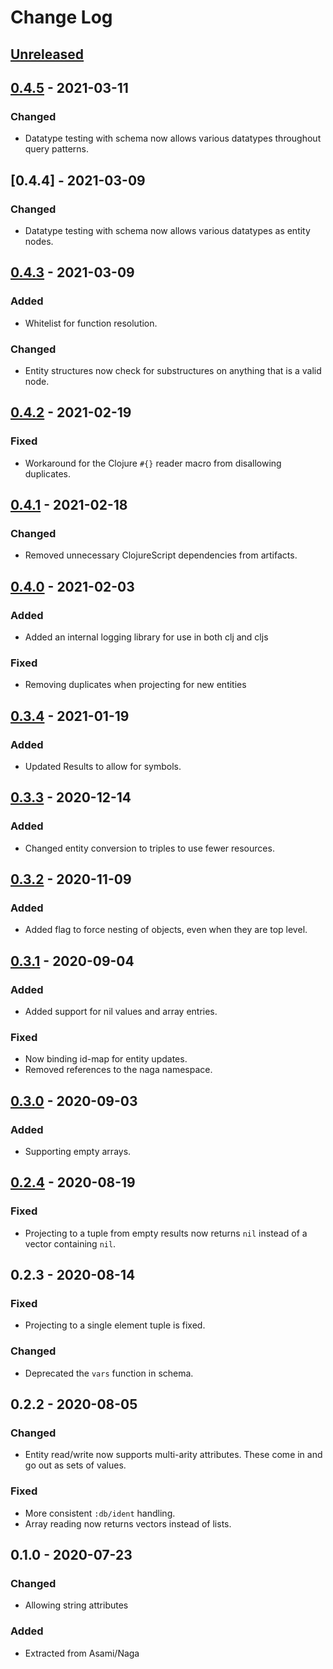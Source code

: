 # Change Log

## [Unreleased]

## [0.4.5] - 2021-03-11
### Changed
- Datatype testing with schema now allows various datatypes throughout query patterns.

## [0.4.4] - 2021-03-09
### Changed
- Datatype testing with schema now allows various datatypes as entity nodes.

## [0.4.3] - 2021-03-09
### Added
- Whitelist for function resolution.

### Changed
- Entity structures now check for substructures on anything that is a valid node.

## [0.4.2] - 2021-02-19
### Fixed
- Workaround for the Clojure `#{}` reader macro from disallowing duplicates.

## [0.4.1] - 2021-02-18
### Changed
- Removed unnecessary ClojureScript dependencies from artifacts.

## [0.4.0] - 2021-02-03
### Added
- Added an internal logging library for use in both clj and cljs

### Fixed
- Removing duplicates when projecting for new entities


## [0.3.4] - 2021-01-19
### Added
- Updated Results to allow for symbols.

## [0.3.3] - 2020-12-14
### Added
- Changed entity conversion to triples to use fewer resources.


## [0.3.2] - 2020-11-09
### Added
- Added flag to force nesting of objects, even when they are top level.


## [0.3.1] - 2020-09-04
### Added
- Added support for nil values and array entries.

### Fixed
- Now binding id-map for entity updates.
- Removed references to the naga namespace.


## [0.3.0] - 2020-09-03
### Added
- Supporting empty arrays.


## [0.2.4] - 2020-08-19
### Fixed
- Projecting to a tuple from empty results now returns `nil` instead of a vector containing `nil`.


## 0.2.3 - 2020-08-14
### Fixed
- Projecting to a single element tuple is fixed.

### Changed
- Deprecated the `vars` function in schema.

## 0.2.2 - 2020-08-05
### Changed
- Entity read/write now supports multi-arity attributes. These come in and go out as sets of values.

### Fixed
- More consistent `:db/ident` handling.
- Array reading now returns vectors instead of lists.

## 0.1.0 - 2020-07-23
### Changed
- Allowing string attributes

### Added
- Extracted from Asami/Naga

[Unreleased]: https://github.com/threatgrid/zuko/compare/0.4.5...HEAD
[0.4.5]: https://github.com/threatgrid/zuko/compare/0.4.4...0.4.5
[0.4.3]: https://github.com/threatgrid/zuko/compare/0.4.3...0.4.4
[0.4.3]: https://github.com/threatgrid/zuko/compare/0.4.2...0.4.3
[0.4.2]: https://github.com/threatgrid/zuko/compare/0.4.1...0.4.2
[0.4.1]: https://github.com/threatgrid/zuko/compare/0.4.0...0.4.1
[0.4.0]: https://github.com/threatgrid/zuko/compare/0.3.4...0.4.0
[0.3.4]: https://github.com/threatgrid/zuko/compare/0.3.3...0.3.4
[0.3.3]: https://github.com/threatgrid/zuko/compare/0.3.2...0.3.3
[0.3.2]: https://github.com/threatgrid/zuko/compare/0.3.1...0.3.2
[0.3.1]: https://github.com/threatgrid/zuko/compare/0.3.0...0.3.1
[0.3.0]: https://github.com/threatgrid/zuko/compare/0.2.4...0.3.0
[0.2.4]: https://github.com/threatgrid/zuko/compare/0.2.3...0.2.4
